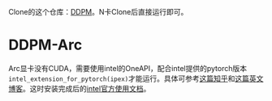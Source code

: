 Clone的这个仓库：[DDPM](https://github.com/zoubohao/DenoisingDiffusionProbabilityModel-ddpm-.git)。N卡Clone后直接运行即可。

# DDPM-Arc

Arc显卡没有CUDA，需要使用intel的OneAPI，配合intel提供的pytorch版本`intel_extension_for_pytorch(ipex)`才能运行。具体可参考[这篇知乎](https://zhuanlan.zhihu.com/p/661344296)和[这篇英文博客](https://christianjmills.com/posts/intel-pytorch-extension-tutorial/native-windows/)。这时安装完成后的[intel官方使用文档](https://intel.github.io/intel-extension-for-pytorch/xpu/latest/index.html)。

